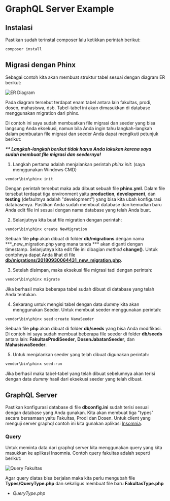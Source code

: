 # GraphQL Server Example

## Instalasi

Pastikan sudah terinstal composer lalu ketikkan perintah berikut:

```sh
composer install
```

## Migrasi dengan Phinx

Sebagai contoh kita akan membuat struktur tabel sesuai dengan diagram ER berikut:

![ER Diagram](/path/to/img.jpg "ER Diagram")

Pada diagram tersebut terdapat enam tabel antara lain fakultas, prodi, dosen, mahasiswa, dsb. Tabel-tabel ini akan dimasukkan di database menggunakan migration dari phinx.

Di contoh ini saya sudah membuatkan file migrasi dan seeder yang bisa langsung Anda eksekusi, namun bila Anda ingin tahu langkah-langkah dalam pembuatan file migrasi dan seeder Anda dapat mengikuti petunjuk berikut:

___** Langkah-langkah berikut tidak harus Anda lakukan karena saya sudah membuat file migrasi dan seedernya!___

1. Langkah pertama adalah menjalankan perintah _phinx init_: (saya menggunakan Windows CMD)

```
vendor\bin\phinx init
```

Dengan perintah tersebut maka ada dibuat sebuah file __phinx.yml__. Dalam file tersebut terdapat tiga environment yaitu __production__, __development__, dan __testing__ (defaultnya adalah "development") yang bisa kita ubah konfigurasi databasenya. Pastikan Anda sudah membuat database dan kemudian baru Anda edit file ini sesuai dengan nama database yang telah Anda buat.

2. Selanjutnya kita buat file migration dengan perintah:

```
vendor\bin\phinx create NewMigration
```

Sebuah file __php__ akan dibuat di folder __db/migrations__ dengan nama ***_new_migration.php yang mana tanda *** akan diganti dengan timestamp. Selanjutnya kita edit file ini dibagian _method_ __change()__. Untuk contohnya dapat Anda lihat di file [__db/migrations/20180930064431_new_migration.php__](http://google.com).

3. Setelah disimpan, maka eksekusi file migrasi tadi dengan perintah:

```sh
vendor\bin\phinx migrate
```

Jika berhasil maka beberapa tabel sudah dibuat di database yang telah Anda tentukan.

4. Sekarang untuk mengisi tabel dengan data _dummy_ kita akan menggunakan Seeder. Untuk membuat seeder menggunakan perintah:

```sh
vendor\bin\phinx seed:create NamaSeeder
```

Sebuah file __php__ akan dibuat di folder __db/seeds__ yang bisa Anda modifikasi. Di contoh ini saya sudah membuat beberapa file seeder di folder __db/seeds__ antara lain: __FakultasProdiSeeder__, __DosenJabatanSeeder__, dan __MahasiswaSeeder__.

5. Untuk menjalankan seeder yang telah dibuat digunakan perintah:

```sh
vendor\bin\phinx seed:run
```

Jika berhasil maka tabel-tabel yang telah dibuat sebelumnya akan terisi dengan data _dummy_ hasil dari eksekusi seeder yang telah dibuat.

## GraphQL Server

Pastikan konfigurasi database di file __dbconfig.ini__ sudah terisi sesuai dengan database yang Anda gunakan. Kita akan membuat tiga "types" secara bersamaan yaitu Fakultas, Prodi dan Dosen. Untuk client yang menguji server graphql contoh ini kita gunakan aplikasi [Insomnia](http://google.com).

### Query

Untuk meminta data dari graphql server kita menggunakan query yang kita masukkan ke aplikasi Insomnia. Contoh query fakultas adalah seperti berikut:

![Query Fakultas](/path/to/img.jpg "Query Fakultas")

Agar query diatas bisa berjalan maka kita perlu mengubah file __Types/QueryType.php__ dan sekaligus membuat file baru __FakultasType.php__

* _QueryType.php_


